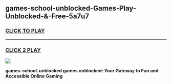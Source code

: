 
## games-school-unblocked-Games-Play-Unblocked-&-Free-5a7u7
<h3>
<a href="https://premium76.site?title=games-school-unblocked&ref=24A">CLICK TO PLAY</a></h3>
<hr>

<h3>
<a href="https://premium76.site?title=games-school-unblocked&ref=24A">CLICK 2 PLAY</a>
  
</h3>

<a href="https://premium76.site?title=games-school-unblocked&ref=24A"><img src="https://clearcache.store/games.png"></a>


**games-school-unblocked games unblocked: Your Gateway to Fun and Accessible Online Gaming**
